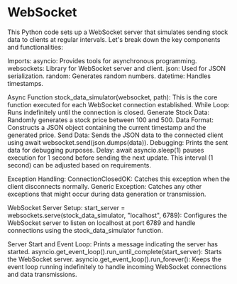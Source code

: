 # WebSocket

This Python code sets up a WebSocket server that simulates sending stock data to clients at regular intervals. Let's break down the key components and functionalities:

Imports:
asyncio: Provides tools for asynchronous programming.
websockets: Library for WebSocket server and client.
json: Used for JSON serialization.
random: Generates random numbers.
datetime: Handles timestamps.

Async Function stock_data_simulator(websocket, path):
This is the core function executed for each WebSocket connection established.
While Loop: Runs indefinitely until the connection is closed.
Generate Stock Data: Randomly generates a stock price between 100 and 500.
Data Format: Constructs a JSON object containing the current timestamp and the generated price.
Send Data: Sends the JSON data to the connected client using await websocket.send(json.dumps(data)).
Debugging: Prints the sent data for debugging purposes.
Delay: await asyncio.sleep(1) pauses execution for 1 second before sending the next update. This interval (1 second) can be adjusted based on requirements.

Exception Handling:
ConnectionClosedOK: Catches this exception when the client disconnects normally.
Generic Exception: Catches any other exceptions that might occur during data generation or transmission.

WebSocket Server Setup:
start_server = websockets.serve(stock_data_simulator, "localhost", 6789): Configures the WebSocket server to listen on localhost at port 6789 and handle connections using the stock_data_simulator function.

Server Start and Event Loop:
Prints a message indicating the server has started.
asyncio.get_event_loop().run_until_complete(start_server): Starts the WebSocket server.
asyncio.get_event_loop().run_forever(): Keeps the event loop running indefinitely to handle incoming WebSocket connections and data transmissions.
